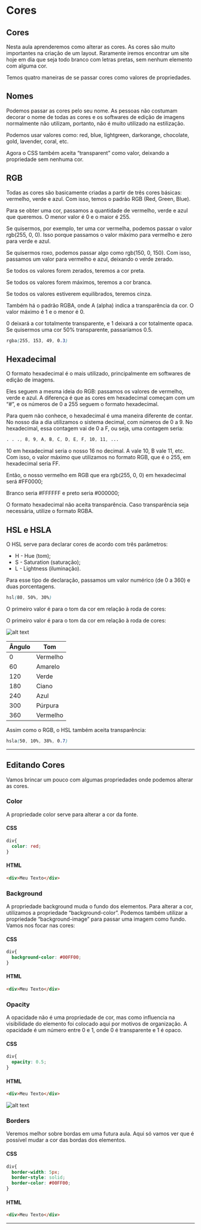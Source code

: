 # Cores

## Cores
Nesta aula aprenderemos como alterar as cores. As cores são muito importantes na criação de um layout. Raramente iremos encontrar um site hoje em dia que seja todo branco com letras pretas, sem nenhum elemento com alguma cor.

Temos quatro maneiras de se passar cores como valores de propriedades.

## Nomes
Podemos passar as cores pelo seu nome. As pessoas não costumam decorar o nome de todas as cores e os softwares de edição de imagens normalmente não utilizam, portanto, não é muito utilizado na estilização.

Podemos usar valores como: red, blue, lightgreen, darkorange, chocolate, gold, lavender, coral, etc.

Agora o CSS também aceita “transparent” como valor, deixando a propriedade sem nenhuma cor.

## RGB
Todas as cores são basicamente criadas a partir de três cores básicas: vermelho, verde e azul. Com isso, temos o padrão RGB (Red, Green, Blue).

Para se obter uma cor, passamos a quantidade de vermelho, verde e azul que queremos. O menor valor é 0 e o maior é 255.

Se quisermos, por exemplo, ter uma cor vermelha, podemos passar o valor rgb(255, 0, 0). Isso porque passamos o valor máximo para vermelho e zero para verde e azul.

Se quisermos roxo, podemos passar algo como rgb(150, 0, 150). Com isso, passamos um valor para vermelho e azul, deixando o verde zerado.

Se todos os valores forem zerados, teremos a cor preta.

Se todos os valores forem máximos, teremos a cor branca.

Se todos os valores estiverem equilibrados, teremos cinza.

Também há o padrão RGBA, onde A (alpha) indica a transparência da cor. O valor máximo é 1 e o menor é 0.

0 deixará a cor totalmente transparente, e 1 deixará a cor totalmente opaca. Se quisermos uma cor 50% transparente, passaríamos 0.5.

```css
rgba(255, 153, 49, 0.3)
```

## Hexadecimal
O formato hexadecimal é o mais utilizado, principalmente em softwares de edição de imagens.

Eles seguem a mesma ideia do RGB: passamos os valores de vermelho, verde e azul. A diferença é que as cores em hexadecimal começam com um “#”, e os números de 0 a 255 seguem o formato hexadecimal.

Para quem não conhece, o hexadecimal é uma maneira diferente de contar. No nosso dia a dia utilizamos o sistema decimal, com números de 0 a 9. No hexadecimal, essa contagem vai de 0 a F, ou seja, uma contagem seria:

```css
. . ., 8, 9, A, B, C, D, E, F, 10, 11, ...
```

10 em hexadecimal seria o nosso 16 no decimal. A vale 10, B vale 11, etc. Com isso, o valor máximo que utilizamos no formato RGB, que é o 255, em hexadecimal seria FF.

Então, o nosso vermelho em RGB que era rgb(255, 0, 0) em hexadecimal será #FF0000;

Branco seria #FFFFFF e preto seria #000000;

O formato hexadecimal não aceita transparência. Caso transparência seja necessária, utilize o formato RGBA.

## HSL e HSLA
O HSL serve para declarar cores de acordo com três parâmetros:

+ H - Hue (tom);
+ S - Saturation (saturação);
+ L - Lightness (iluminação).

Para esse tipo de declaração, passamos um valor numérico (de 0 a 360) e duas porcentagens.

```css
hsl(80, 50%, 30%)
```

O primeiro valor é para o tom da cor em relação à roda de cores:

O primeiro valor é para o tom da cor em relação à roda de cores:

![alt text](.\img\aula12\1.png " ")

| Ângulo | Tom      |
| -------| -------  |
| 0      | Vermelho |
| 60     | Amarelo  |
| 120    | Verde    |
| 180    | Ciano    |
| 240    | Azul     |
| 300    | Púrpura  |
| 360    | Vermelho |

Assim como o RGB, o HSL também aceita transparência:

```css
hsla(50, 10%, 38%, 0.7)
``` 

---

## Editando Cores
Vamos brincar um pouco com algumas propriedades onde podemos alterar as cores.

### Color
A propriedade color serve para alterar a cor da fonte.

#### CSS

```css
div{
  color: red;
}
```

#### HTML

```html
<div>Meu Texto</div>
```

### Background
A propriedade background muda o fundo dos elementos. Para alterar a cor, utilizamos a propriedade “background-color”. Podemos também utilizar a propriedade “background-image” para passar uma imagem como fundo. Vamos nos focar nas cores:

#### CSS

```css
div{
  background-color: #00FF00;
}
```

#### HTML

```html
<div>Meu Texto</div>
```

### Opacity
A opacidade não é uma propriedade de cor, mas como influencia na visibilidade do elemento foi colocado aqui por motivos de organização. A opacidade é um número entre 0 e 1, onde 0 é transparente e 1 é opaco.

#### CSS

```css
div{
  opacity: 0.5;
}
```

#### HTML

```html
<div>Meu Texto</div>
```

![alt text](.\img\aula12\2.png " ")

### Borders
Veremos melhor sobre bordas em uma futura aula. Aqui só vamos ver que é possível mudar a cor das bordas dos elementos.

#### CSS

```css
div{
  border-width: 5px;
  border-style: solid;
  border-color: #00FF00;
}
```

#### HTML

```html
<div>Meu Texto</div>
```

---

